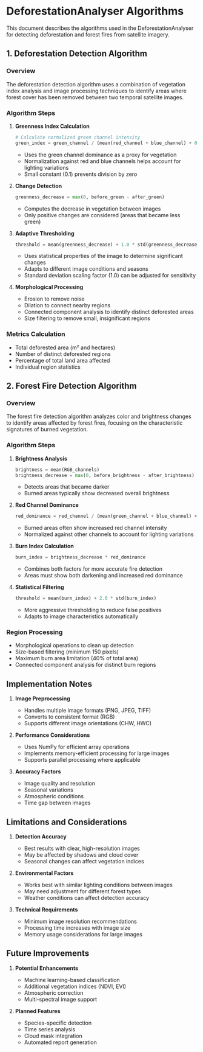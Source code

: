 # DeforestationAnalyser Algorithms

This document describes the algorithms used in the DeforestationAnalyser for detecting deforestation and forest fires from satellite imagery.

## 1. Deforestation Detection Algorithm

### Overview
The deforestation detection algorithm uses a combination of vegetation index analysis and image processing techniques to identify areas where forest cover has been removed between two temporal satellite images.

### Algorithm Steps

1. **Greenness Index Calculation**
   ```python
   # Calculate normalized green channel intensity
   green_index = green_channel / (mean(red_channel + blue_channel) + 0.1)
   ```
   - Uses the green channel dominance as a proxy for vegetation
   - Normalization against red and blue channels helps account for lighting variations
   - Small constant (0.1) prevents division by zero

2. **Change Detection**
   ```python
   greenness_decrease = max(0, before_green - after_green)
   ```
   - Computes the decrease in vegetation between images
   - Only positive changes are considered (areas that became less green)

3. **Adaptive Thresholding**
   ```python
   threshold = mean(greenness_decrease) + 1.0 * std(greenness_decrease)
   ```
   - Uses statistical properties of the image to determine significant changes
   - Adapts to different image conditions and seasons
   - Standard deviation scaling factor (1.0) can be adjusted for sensitivity

4. **Morphological Processing**
   - Erosion to remove noise
   - Dilation to connect nearby regions
   - Connected component analysis to identify distinct deforested areas
   - Size filtering to remove small, insignificant regions

### Metrics Calculation
- Total deforested area (m² and hectares)
- Number of distinct deforested regions
- Percentage of total land area affected
- Individual region statistics

## 2. Forest Fire Detection Algorithm

### Overview
The forest fire detection algorithm analyzes color and brightness changes to identify areas affected by forest fires, focusing on the characteristic signatures of burned vegetation.

### Algorithm Steps

1. **Brightness Analysis**
   ```python
   brightness = mean(RGB_channels)
   brightness_decrease = max(0, before_brightness - after_brightness)
   ```
   - Detects areas that became darker
   - Burned areas typically show decreased overall brightness

2. **Red Channel Dominance**
   ```python
   red_dominance = red_channel / (mean(green_channel + blue_channel) + 0.1)
   ```
   - Burned areas often show increased red channel intensity
   - Normalized against other channels to account for lighting variations

3. **Burn Index Calculation**
   ```python
   burn_index = brightness_decrease * red_dominance
   ```
   - Combines both factors for more accurate fire detection
   - Areas must show both darkening and increased red dominance

4. **Statistical Filtering**
   ```python
   threshold = mean(burn_index) + 2.0 * std(burn_index)
   ```
   - More aggressive thresholding to reduce false positives
   - Adapts to image characteristics automatically

### Region Processing
- Morphological operations to clean up detection
- Size-based filtering (minimum 150 pixels)
- Maximum burn area limitation (40% of total area)
- Connected component analysis for distinct burn regions

## Implementation Notes

1. **Image Preprocessing**
   - Handles multiple image formats (PNG, JPEG, TIFF)
   - Converts to consistent format (RGB)
   - Supports different image orientations (CHW, HWC)

2. **Performance Considerations**
   - Uses NumPy for efficient array operations
   - Implements memory-efficient processing for large images
   - Supports parallel processing where applicable

3. **Accuracy Factors**
   - Image quality and resolution
   - Seasonal variations
   - Atmospheric conditions
   - Time gap between images

## Limitations and Considerations

1. **Detection Accuracy**
   - Best results with clear, high-resolution images
   - May be affected by shadows and cloud cover
   - Seasonal changes can affect vegetation indices

2. **Environmental Factors**
   - Works best with similar lighting conditions between images
   - May need adjustment for different forest types
   - Weather conditions can affect detection accuracy

3. **Technical Requirements**
   - Minimum image resolution recommendations
   - Processing time increases with image size
   - Memory usage considerations for large images

## Future Improvements

1. **Potential Enhancements**
   - Machine learning-based classification
   - Additional vegetation indices (NDVI, EVI)
   - Atmospheric correction
   - Multi-spectral image support

2. **Planned Features**
   - Species-specific detection
   - Time series analysis
   - Cloud mask integration
   - Automated report generation 